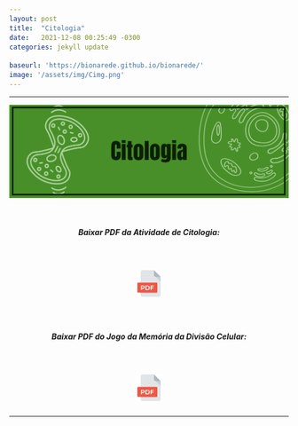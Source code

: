 ```yaml
---
layout: post
title:  "Citologia"
date:   2021-12-08 00:25:49 -0300
categories: jekyll update 

baseurl: 'https://bionarede.github.io/bionarede/'
image: '/assets/img/Cimg.png'
---
```

[comment]: <> 

 <hr>

![citologia](/assets/img/citologia.png)


<br>

<h5 style="text-align: center;">Baixar PDF da Atividade de Citologia:</h5>

<br>

<h5 style="text-align: center;"><a href="https://drive.google.com/u/0/uc?id=1NY5S3GbTeDSWX6kQHPDNbNgCpKTsejVU&export=download"><img src="/assets/img/pdf.png" width="48" height="48"></a></h5>

<br>

<h5 style="text-align: center;">Baixar PDF do Jogo da Memória da Divisão Celular:</h5>

<br>

<h5 style="text-align: center;"><a href="https://drive.google.com/u/0/uc?id=1djcWzTf6lAelH4tWDVyGaslZW0Yt76wj&export=download"><img src="/assets/img/pdf.png" width="48" height="48"></a></h5>
 <hr>
<br>